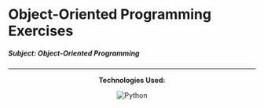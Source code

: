 # Object-Oriented Programming Exercises

##### Subject: Object-Oriented Programming
____

<p align="center">
  <b>Technologies Used:</b>
</p>

<p align="center">
  <img src="https://img.shields.io/badge/Python-100.0%25-blue?style=for-the-badge&logo=python&logoColor=white" alt="Python">
</p>
